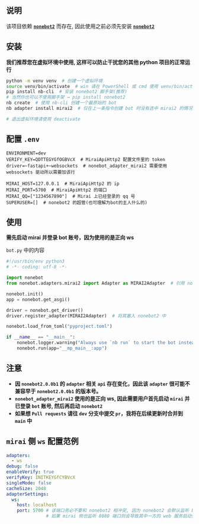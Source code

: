 ## 说明

该项目依赖 [**`nonebot2`**](https://github.com/nonebot/nonebot2) 而存在, 因此使用之前必须先安装 [**`nonebot2`**](https://github.com/nonebot/nonebot2)

## 安装

**我们推荐您在虚拟环境中使用, 这样可以防止干扰您的其他 python 项目的正常运行**

```bash
python -m venv venv  # 创建一个虚拟环境
source venv/bin/activate  # win 请在 PowerShell 或 cmd 使用 venv/bin/activate.ps1 或 venv/bin/activate.bat  # 进入虚拟环境
pip install nb-cli  # 安装 nonebot2 脚手架(推荐)
# 当然你也可以不使用脚手架 → pip install nonebot2
nb create  # 使用 nb-cli 创建一个最原始的 bot
nb adapter install mirai2  # 仅在上一条指令创建 bot 时没有选中 mirai2 的情况下才需要

# 退出虚拟环境请使用 deactivate
```

## 配置 `.env`

```env
ENVIRONMENT=dev
VERIFY_KEY=QDTTEGYGfOGBVcX  # MiraiApiHttp2 配置文件里的 token
driver=~fastapi+~websockets  # nonebot_adapter_mirai2 需要使用 websockets 驱动所以需要加该行

MIRAI_HOST=127.0.0.1  # MiraiApiHttp2 的 ip
MIRAI_PORT=5700  # MiraiApiHttp2 的端口
MIRAI_QQ=["1234567890"]  # Mirai 上已经登录的 qq 号
SUPERUSER=[]  # nonebot2 的超管(也可理解为bot的主人什么的)
```

## 使用

**需先启动 mirai 并登录 bot 账号，因为使用的是正向 ws**

`bot.py` 中的内容
```python
#!/usr/bin/env python3
# -*- coding: utf-8 -*-

import nonebot
from nonebot.adapters.mirai2 import Adapter as MIRAI2Adapter  # 引用 nonebot_adapter_mirai2

nonebot.init()
app = nonebot.get_asgi()

driver = nonebot.get_driver()
driver.register_adapter(MIRAI2Adapter)  # 将其塞入 nonebot2 中

nonebot.load_from_toml("pyproject.toml")

if __name__ == "__main__":
    nonebot.logger.warning("Always use `nb run` to start the bot instead of manually running!")
    nonebot.run(app="__mp_main__:app")
```

## 注意

 - **因 `nonebot2.0.0b1` 的 `adapter` 相关 `api` 存在变化，因此该 `adapter` 很可能不兼容早于 `nonebot2.0.0b1` 的版本号。**
 - **`nonebot_adapter_mirai2` 使用的是正向 ws, 因此需要用户首先启动 `mirai` 并已登录 `bot` 账号, 然后再启动 `nonebot2`**
 - **如果想 `Pull requests` 请往 `dev` 分支中提交 `pr`，我将在后续更新时合并到 `main` 中**

## `mirai` 侧 `ws` 配置范例

```yaml
adapters: 
  - ws
debug: false
enableVerify: true
verifyKey: INITKEYGfCYBVcX
singleMode: false
cacheSize: 2048
adapterSettings:
  ws:
    host: localhost
    port: 5700 # 该端口务必不要和 nonebot2 相冲突, 因为 nonebot2 会默认监听 8080 端口。
               # 如果 mirai 侧也监听 8080 端口则会导致其中一方的 web 服务启动失败
```

